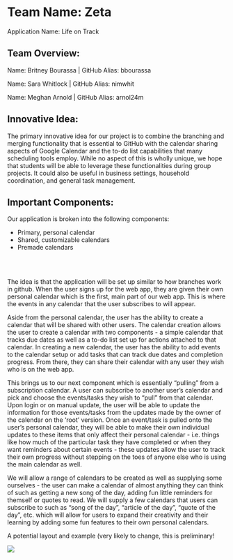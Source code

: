 <h1> Team Name:
Zeta</h1>

Application Name: 
Life on Track 

<h2>Team Overview:</h2>
<p>Name: Britney Bourassa | GitHub Alias: bbourassa</p>
<p>Name: Sara Whitlock | GitHub Alias: nimwhit</p>
<p>Name: Meghan Arnold | GitHub Alias: arnol24m</p>

<h2>Innovative Idea:</h2>
The primary innovative idea for our project is to combine the branching and merging functionality that is essential to GitHub with the calendar sharing aspects of Google Calendar and the to-do list capabilities that many scheduling tools employ. While no aspect of this is wholly unique, we hope that students will be able to leverage these functionalities during group projects. It could also be useful in business settings, household coordination, and general task management.

<h2>Important Components:</h2>
Our application is broken into the following components:
<ul>
  <li>Primary, personal calendar</li>
  <li>Shared, customizable calendars</li>
  <li>Premade calendars</li>
</ul> 
<br></br>

<p>The idea is that the application will be set up similar to how branches work in github. When the user signs up for the web app, they are given their own personal calendar which is the first, main part of our web app. This is where the events in any calendar that  the user subscribes to will appear. </p>
<p>Aside from the personal calendar,  the user has the ability to create a calendar that will be shared with other users. The calendar creation allows  the user to create a calendar with two components - a simple calendar that tracks due dates as well as a to-do list set up for actions attached to that calendar. In creating a new calendar, the user has the ability to add events to the calendar setup or add tasks that can track due dates and completion progress. From there, they can share their calendar with any user they wish who is on the web app. </p>
<p>This brings us to our next component which is essentially “pulling” from a subscription calendar. A user can subscribe to another user’s calendar and pick and choose the events/tasks they wish to “pull” from that calendar. Upon login or on manual update, the user will be able to update the information for those events/tasks from the updates made by the owner of the calendar on the ‘root’ version. Once an event/task is pulled onto the user’s personal calendar, they will be able to make their own individual updates to these items that only affect their personal calendar - i.e. things like how much of the particular task they have completed or when they want reminders about certain events - these updates allow the user to track their own progress without stepping on the toes of anyone else who is using the main calendar as well. </p>
<p>We will allow a range of calendars to be created as well as supplying some ourselves - the user can make a calendar of almost anything they can think of such as getting a new song of the day, adding fun little reminders for themself or quotes to read. We will supply a few calendars that users can subscribe to such as “song of the day”, “article of the day”, “quote of the day”, etc. which will allow for users to expand their creativity and their learning by adding some fun features to their own personal calendars. </p>

<p>A potential layout and example (very likely to change, this is preliminary!</p>

<img src="possible-layout.jpg">
